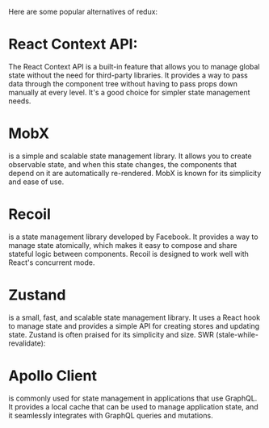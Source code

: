 Here are some popular alternatives of redux:

# React Context API:

The React Context API is a built-in feature that allows you to manage global state without the need for third-party libraries.
It provides a way to pass data through the component tree without having to pass props down manually at every level.
It's a good choice for simpler state management needs.

# MobX 
is a simple and scalable state management library.
It allows you to create observable state, and when this state changes, the components that depend on it are automatically re-rendered.
MobX is known for its simplicity and ease of use.

# Recoil
 is a state management library developed by Facebook.
It provides a way to manage state atomically, which makes it easy to compose and share stateful logic between components.
Recoil is designed to work well with React's concurrent mode.

# Zustand
 is a small, fast, and scalable state management library.
It uses a React hook to manage state and provides a simple API for creating stores and updating state.
Zustand is often praised for its simplicity and size.
SWR (stale-while-revalidate):

# Apollo Client 
is commonly used for state management in applications that use GraphQL.
It provides a local cache that can be used to manage application state, and it seamlessly integrates with GraphQL queries and mutations.
